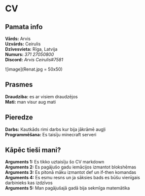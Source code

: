 # **CV**  
## **Pamata info**
  
**Vārds:** Arvis  
**Uzvārds:** Ceirulis  
**Dzīvesvieta:** Rīga, Latvija  
**Numurs:** *371 27050800*  
**Discord:** *Arvis Ceirulis#7581*
  
![image](Renat.jpg = 50x50)
  
  
## **Prasmes**  
**Draudziba:** es ar visiem draudzējos  
**Mati:** man visur aug mati  
  
## **Pieredze**  
**Darbs:** Kautkāds rimi darbs kur bija jākrāmē augļi  
**Programmēšana:** Es taisīju minecraft serveri 
   
## **Kāpēc tieši mani?**  
**Arguments 1:** Es tikko uztaisīju šo CV markdown  
**Arguments 2:** Es pagājušo gadu iemācijos izmantot blokshēmas  
**Arguments 3:** Es pitonā māku izmantot def un if-then komandas  
**Arguments 4:** Es esmu resns un ja sāksies bads es būšu vienīgais darbinieks kas izdzīvos  
**Arguments 5:** Man pagājušajā gadā bija sekmīga matemātika  

